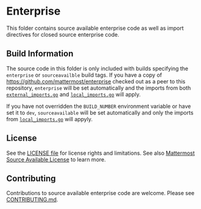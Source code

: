 # Enterprise

This folder contains source available enterprise code as well as import directives for closed source enterprise code.

## Build Information

The source code in this folder is only included with builds specifying the `enterprise` or `sourceavailble` build tags. If you have a copy of https://github.com/mattermost/enterprise checked out as a peer to this repository, `enterprise` will be set automatically and the imports from both [`external_imports.go`](external_imports.go) and [`local_imports.go`](local_imports.go) will apply. 

If you have not overridden the `BUILD_NUMBER` environment variable or have set it to `dev`, `sourceavailable` will be set automatically and only the imports from [`local_imports.go`](local_imports.go) will appyly.

## License

See the [LICENSE file](LICENSE) for license rights and limitations. See also [Mattermost Source Available License](https://docs.mattermost.com/overview/faq.html#mattermost-source-available-license) to learn more.

## Contributing

Contributions to source available enterprise code are welcome. Please see [CONTRIBUTING.md](./CONTRIBUTING.md).
